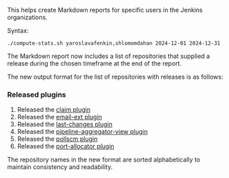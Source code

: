 This helps create Markdown reports for specific users in the Jenkins organizations.

Syntax: 

`./compute-stats.sh yaroslavafenkin,shlomomdahan 2024-12-01 2024-12-31`

The Markdown report now includes a list of repositories that supplied a release during the chosen timeframe at the end of the report.

The new output format for the list of repositories with releases is as follows:

### Released plugins
1. Released the [claim plugin](https://github.com/jenkinsci/claim-plugin)
2. Released the [email-ext plugin](https://github.com/jenkinsci/email-ext-plugin)
3. Released the [last-changes plugin](https://github.com/jenkinsci/last-changes-plugin)
4. Released the [pipeline-aggregator-view plugin](https://github.com/jenkinsci/pipeline-aggregator-view-plugin)
5. Released the [pollscm plugin](https://github.com/jenkinsci/pollscm-plugin)
6. Released the [port-allocator plugin](https://github.com/jenkinsci/port-allocator-plugin)

The repository names in the new format are sorted alphabetically to maintain consistency and readability.
